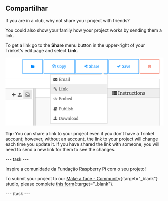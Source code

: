 ## Compartilhar

If you are in a club, why not share your project with friends?

You could also show your family how your project works by sending them a link.

To get a link go to the **Share** menu button in the upper-right of your Trinket's edit page and select **Link**.

![The 'Share' menu button extended, with 'Link' highlighted.](images/share-button.png)

**Tip:** You can share a link to your project even if you don't have a Trinket account; however, without an account, the link to your project will change each time you update it. If you have shared the link with someone, you will need to send a new link for them to see the changes.

--- task ---

Inspire a comunidade da Fundação Raspberry Pi com o seu projeto!

To submit your project to our [Make a face - Community](https://wke.lt/w/s/8sVH4f){:target="_blank"} studio, please complete [this form](https://form.raspberrypi.org/f/community-project-submissions){:target="_blank"}.

--- /task ---

